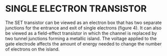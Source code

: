 # SINGLE ELECTRON TRANSISTOR

The SET transistor can be viewed as an electron box that has two separate junctions for the entrance and exit of single electrons (figure 4). It can also be viewed as a field-effect transistor in which the channel is replaced by two tunnel junctions forming a metallic island. The voltage applied to the gate electrode affects the amount of energy needed to change the number of electrons on the island.
